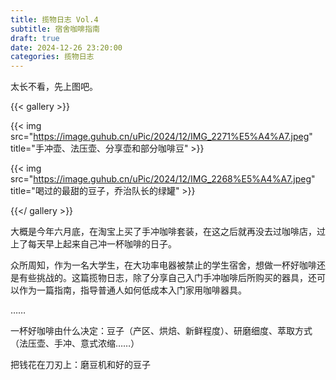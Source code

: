 ```yaml
---
title: 揽物日志 Vol.4
subtitle: 宿舍咖啡指南
draft: true
date: 2024-12-26 23:20:00
categories: 揽物日志
---
```


太长不看，先上图吧。

{{< gallery >}}

{{< img src="https://image.guhub.cn/uPic/2024/12/IMG_2271%E5%A4%A7.jpeg" title="手冲壶、法压壶、分享壶和部分咖啡豆" >}}

{{< img src="https://image.guhub.cn/uPic/2024/12/IMG_2268%E5%A4%A7.jpeg" title="喝过的最甜的豆子，乔治队长的绿罐" >}}

{{</ gallery >}}

<!--more-->

大概是今年六月底，在淘宝上买了手冲咖啡套装，在这之后就再没去过咖啡店，过上了每天早上起来自己冲一杯咖啡的日子。

众所周知，作为一名大学生，在大功率电器被禁止的学生宿舍，想做一杯好咖啡还是有些挑战的。这篇揽物日志，除了分享自己入门手冲咖啡后所购买的器具，还可以作为一篇指南，指导普通人如何低成本入门家用咖啡器具。

……

一杯好咖啡由什么决定：豆子（产区、烘焙、新鲜程度）、研磨细度、萃取方式（法压壶、手冲、意式浓缩……）

把钱花在刀刃上：磨豆机和好的豆子

